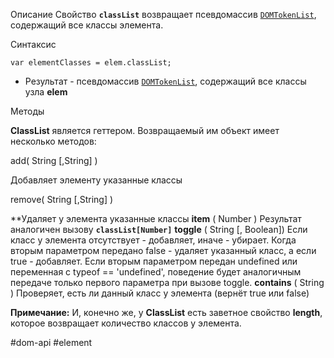 Описание
Свойство **`classList`** возвращает псевдомассив [`DOMTokenList`](https://developer.mozilla.org/ru/docs/Web/API/DOMTokenList), содержащий все классы элемента.

Синтаксис
```
var elementClasses = elem.classList;
```

-   Результат - псевдомассив [`DOMTokenList`](https://developer.mozilla.org/ru/docs/Web/API/DOMTokenList), содержащий все классы узла **elem**

Методы

**ClassList** является геттером. Возвращаемый им объект имеет несколько методов:

add( String [,String] )

Добавляет элементу указанные классы

remove( String [,String] )

**Удаляет у элемента указанные классы **item** ( Number ) Результат аналогичен вызову **`сlassList[Number]`** **toggle** ( String [, Boolean]) Если класс у элемента отсутствует - добавляет, иначе - убирает. Когда вторым параметром передано false - удаляет указанный класс, а если true - добавляет. Если вторым параметром передан undefined или переменная с typeof == 'undefined', поведение будет аналогичным передаче только первого параметра при вызове toggle. **contains** ( String ) Проверяет, есть ли данный класс у элемента (вернёт true или false)

**Примечание:** И, конечно же, у **ClassList** есть заветное свойство **length**, которое возвращает количество классов у элемента.

#dom-api #element